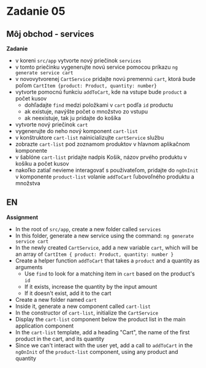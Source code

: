 # Zadanie 05

## Môj obchod - services

**Zadanie**

- v koreni `src/app` vytvorte nový priečinok `services`
- v tomto priečinku vygenerujte novú service pomocou príkazu `ng generate service cart`
- v novovytvorenej `CartService` pridajte novú premennú `cart`, ktorá bude poľom `CartItem {product: Product, quantity: number}`
- vytvorte pomocnú funkciu `addToCart`, kde na vstupe bude `product` a počet kusov
  - dohľadajte `find` medzi položkami v `cart` podľa `id` productu
  - ak existuje, navýšte počet o množstvo zo vstupu
  - ak neexistuje, tak ju pridajte do košíka
- vytvorte nový priečinok `cart`
- vygenerujte do neho nový komponent `cart-list`
- v konštruktore `cart-list` nainicializujte `cartService` službu
- zobrazte `cart-list` pod zoznamom produktov v hlavnom aplikačnom komponente
- v šablóne `cart-list` pridajte nadpis Košik, názov prvého produktu v košíku a počet kusov
- nakoľko zatiaľ nevieme interagovať s používateľom, pridajte do `ngOnInit` v komponente `product-list` volanie `addToCart` ľubovoľného produktu a množstva

## EN

**Assignment**

* In the root of `src/app`, create a new folder called `services`
* In this folder, generate a new service using the command: `ng generate service cart`
* In the newly created `CartService`, add a new variable `cart`, which will be an array of `CartItem { product: Product, quantity: number }`
* Create a helper function `addToCart` that takes a `product` and a quantity as arguments
  * Use `find` to look for a matching item in `cart` based on the product's `id`
  * If it exists, increase the quantity by the input amount
  * If it doesn't exist, add it to the cart
* Create a new folder named `cart`
* Inside it, generate a new component called `cart-list`
* In the constructor of `cart-list`, initialize the `CartService`
* Display the `cart-list` component below the product list in the main application component
* In the `cart-list` template, add a heading "Cart", the name of the first product in the cart, and its quantity
* Since we can't interact with the user yet, add a call to `addToCart` in the `ngOnInit` of the `product-list` component, using any product and quantity

